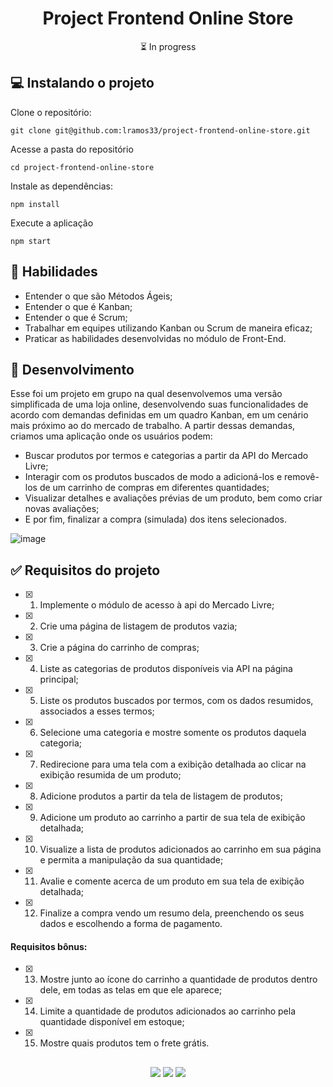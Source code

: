 <h1 align="center">Project Frontend Online Store</h1>

<p align="center">⏳ In progress</p>

## 💻 Instalando o projeto

Clone o repositório:

```
git clone git@github.com:lramos33/project-frontend-online-store.git
```

Acesse a pasta do repositório

```
cd project-frontend-online-store
```

Instale as dependências:
```
npm install
```

Execute a aplicação
```
npm start
```

## 🚀 Habilidades

- Entender o que são Métodos Ágeis;
- Entender o que é Kanban;
- Entender o que é Scrum;
- Trabalhar em equipes utilizando Kanban ou Scrum de maneira eficaz;
- Praticar as habilidades desenvolvidas no módulo de Front-End.


## 🔧 Desenvolvimento

Esse foi um projeto em grupo na qual desenvolvemos uma versão simplificada de uma loja online, desenvolvendo suas funcionalidades de acordo com demandas definidas em um quadro Kanban, em um cenário mais próximo ao do mercado de trabalho. A partir dessas demandas, criamos uma aplicação onde os usuários podem:

- Buscar produtos por termos e categorias a partir da API do Mercado Livre;
- Interagir com os produtos buscados de modo a adicioná-los e removê-los de um carrinho de compras em diferentes quantidades;
- Visualizar detalhes e avaliações prévias de um produto, bem como criar novas avaliações;
- E por fim, finalizar a compra (simulada) dos itens selecionados.

![image]()

## ✅ Requisitos do projeto

- [x] 1. Implemente o módulo de acesso à api do Mercado Livre;
- [x] 2. Crie uma página de listagem de produtos vazia;
- [x] 3. Crie a página do carrinho de compras;
- [x] 4. Liste as categorias de produtos disponíveis via API na página principal;
- [x] 5. Liste os produtos buscados por termos, com os dados resumidos, associados a esses termos;
- [x] 6. Selecione uma categoria e mostre somente os produtos daquela categoria;
- [x] 7. Redirecione para uma tela com a exibição detalhada ao clicar na exibição resumida de um produto;
- [x] 8. Adicione produtos a partir da tela de listagem de produtos;
- [x] 9. Adicione um produto ao carrinho a partir de sua tela de exibição detalhada;
- [x] 10. Visualize a lista de produtos adicionados ao carrinho em sua página e permita a manipulação da sua quantidade;
- [x] 11. Avalie e comente acerca de um produto em sua tela de exibição detalhada;
- [x] 12. Finalize a compra vendo um resumo dela, preenchendo os seus dados e escolhendo a forma de pagamento.

#### Requisitos bônus:

- [x] 13. Mostre junto ao ícone do carrinho a quantidade de produtos dentro dele, em todas as telas em que ele aparece;
- [x] 14. Limite a quantidade de produtos adicionados ao carrinho pela quantidade disponível em estoque;
- [x] 15. Mostre quais produtos tem o frete grátis.

##

<div align="center">
  <img src="https://shields.io/github/repo-size/lramos33/project-frontend-online-store">
  <img src="https://shields.io/github/languages/top/lramos33/project-frontend-online-store">
  <img src="https://shields.io/github/last-commit/lramos33/project-frontend-online-store">
</div>
